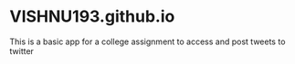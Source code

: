# VISHNU193.github.io

This is a basic app for a college assignment to access and post tweets to twitter
